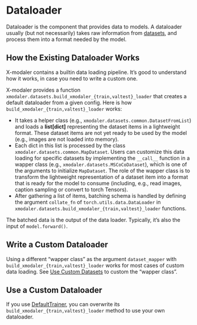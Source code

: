 # Dataloader

Dataloader is the component that provides data to models. A dataloader usually (but not necessarily) takes raw information from [datasets](custom_datasets.md), and process them into a format needed by the model.

## How the Existing Dataloader Works
X-modaler contains a builtin data loading pipeline. It’s good to understand how it works, in case you need to write a custom one.

X-modaler provides a function `xmodaler.datasets.build_xmodaler_{train,valtest}_loader` that creates a default dataloader from a given config. Here is how `build_xmodaler_{train,valtest}_loader` works:

* It takes a helper class (e.g., `xmodaler.datasets.common.DatasetFromList`) and loads a **list[dict]** representing the dataset items in a lightweight format. These dataset items are not yet ready to be used by the model (e.g., images are not loaded into memory). 
* Each dict in this list is processed by the class `xmodaler.datasets.common.MapDataset`. Users can customize this data loading for specific datasets by implementing the `__call__` function in a wapper class (e.g., `xmodaler.datasets.MSCoCoDataset`), which is one of the arguments to initialize `MapDataset`. The role of the wapper class is to transform the lightweight representation of a dataset item into a format that is ready for the model to consume (including, e.g., read images, caption sampling or convert to torch Tensors).
* After gathering a list of items, batching schema is handled by defining the argument `collate_fn` of `torch.utils.data.DataLoader` in `xmodaler.datasets.build_xmodaler_{train,valtest}_loader` functions. 

The batched data is the output of the data loader. Typically, it’s also the input of `model.forward()`.

## Write a Custom Dataloader
Using a different “wapper class” as the argument `dataset_mapper` with `build_xmodaler_{train,valtest}_loader` works for most cases of custom data loading. See [Use Custom Datasets](custom_datasets.md) to custom the “wapper class”.

## Use a Custom Dataloader
If you use [DefaultTrainer](training.md), you can overwrite its `build_xmodaler_{train,valtest}_loader` method to use your own dataloader.

